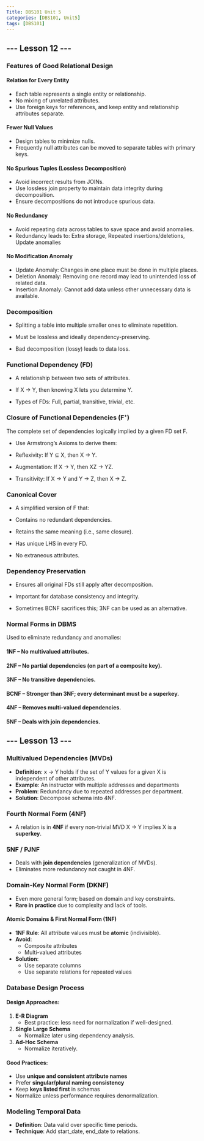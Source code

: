 ```yaml
---
Title: DBS101 Unit 5
categories: [DBS101, Unit5]
tags: [DBS101]
---
```


## --- Lesson 12 ---
### Features of Good Relational Design
#### Relation for Every Entity
* Each table represents a single entity or relationship.
* No mixing of unrelated attributes.
* Use foreign keys for references, and keep entity and relationship attributes separate.

#### Fewer Null Values
* Design tables to minimize nulls.
* Frequently null attributes can be moved to separate tables with primary keys.

#### No Spurious Tuples (Lossless Decomposition)
* Avoid incorrect results from JOINs.
* Use lossless join property to maintain data integrity during decomposition.
* Ensure decompositions do not introduce spurious data.

#### No Redundancy
* Avoid repeating data across tables to save space and avoid anomalies.
* Redundancy leads to:
Extra storage,
Repeated insertions/deletions,
Update anomalies

#### No Modification Anomaly
* Update Anomaly: Changes in one place must be done in multiple places.
* Deletion Anomaly: Removing one record may lead to unintended loss of related data.
* Insertion Anomaly: Cannot add data unless other unnecessary data is available.

### Decomposition
* Splitting a table into multiple smaller ones to eliminate repetition.

* Must be lossless and ideally dependency-preserving.

* Bad decomposition (lossy) leads to data loss.

### Functional Dependency (FD)
* A relationship between two sets of attributes.

* If X → Y, then knowing X lets you determine Y.

* Types of FDs: Full, partial, transitive, trivial, etc.

### Closure of Functional Dependencies (F⁺)
The complete set of dependencies logically implied by a given FD set F.

* Use Armstrong’s Axioms to derive them:

* Reflexivity: If Y ⊆ X, then X → Y.

* Augmentation: If X → Y, then XZ → YZ.

* Transitivity: If X → Y and Y → Z, then X → Z.

### Canonical Cover
* A simplified version of F that:

* Contains no redundant dependencies.

* Retains the same meaning (i.e., same closure).

* Has unique LHS in every FD.

* No extraneous attributes.

### Dependency Preservation
* Ensures all original FDs still apply after decomposition.

* Important for database consistency and integrity.

* Sometimes BCNF sacrifices this; 3NF can be used as an alternative.

### Normal Forms in DBMS
Used to eliminate redundancy and anomalies:

#### 1NF – No multivalued attributes.

#### 2NF – No partial dependencies (on part of a composite key).

#### 3NF – No transitive dependencies.

#### BCNF – Stronger than 3NF; every determinant must be a superkey.

#### 4NF – Removes multi-valued dependencies.

#### 5NF – Deals with join dependencies.


## --- Lesson 13 ---
### Multivalued Dependencies (MVDs)
- **Definition**: x -> Y holds if the set of Y values for a given X is independent of other attributes.
- **Example**: An instructor with multiple addresses and departments  
- **Problem**: Redundancy due to repeated addresses per department.
- **Solution**: Decompose schema into 4NF.


### Fourth Normal Form (4NF)
- A relation is in **4NF** if every non-trivial MVD X -> Y implies X is a **superkey**.


### 5NF / PJNF
- Deals with **join dependencies** (generalization of MVDs).
- Eliminates more redundancy not caught in 4NF.

### Domain-Key Normal Form (DKNF)
- Even more general form; based on domain and key constraints.
- **Rare in practice** due to complexity and lack of tools.

#### Atomic Domains & First Normal Form (1NF)
- **1NF Rule**: All attribute values must be **atomic** (indivisible).
- **Avoid**:
  - Composite attributes 
  - Multi-valued attributes 
- **Solution**:
  - Use separate columns 
  - Use separate relations for repeated values


### Database Design Process
####  Design Approaches:
1. **E-R Diagram**  
   - Best practice: less need for normalization if well-designed.
2. **Single Large Schema**  
   - Normalize later using dependency analysis.
3. **Ad-Hoc Schema**  
   - Normalize iteratively.

#### Good Practices:
- Use **unique and consistent attribute names**
- Prefer **singular/plural naming consistency**
- Keep **keys listed first** in schemas
- Normalize unless performance requires denormalization.

### Modeling Temporal Data
- **Definition**: Data valid over specific time periods.
- **Technique**: Add start_date, end_date to relations.



